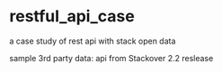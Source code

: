 # restful_api_case
 a case study of rest api with stack open data

sample 3rd party data: api from Stackover 2.2 reslease
